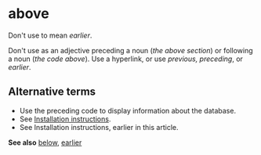 # above

Don't use to mean *earlier*.

Don't use as an adjective preceding a noun (*the above section*) or following a noun (*the code above*). Use a hyperlink, or use *previous, preceding*, or *earlier*.

## Alternative terms

- Use the preceding code to display information about the database.
- See [Installation instructions](https://example.com/).
- See Installation instructions, earlier in this article.  

**See also** [below](../b/below.md), [earlier](../e/earlier.md)
